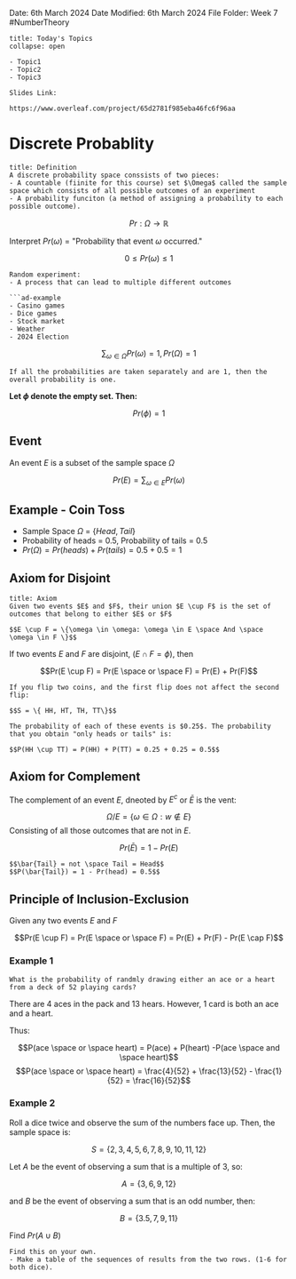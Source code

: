 Date: 6th March 2024
Date Modified: 6th March 2024
File Folder: Week 7
#NumberTheory

```ad-abstract
title: Today's Topics
collapse: open

- Topic1
- Topic2
- Topic3

```

```ad-important
Slides Link:

https://www.overleaf.com/project/65d2781f985eba46fc6f96aa
```

# Discrete Probablity

```ad-summary
title: Definition
A discrete probability space conssists of two pieces:
- A countable (fiinite for this course) set $\Omega$ called the sample space which consists of all possible outcomes of an experiment
- A probability funciton (a method of assigning a probability to each possible outcome).
```

$$Pr: \Omega \rightarrow \mathbb{R}$$

Interpret $Pr(\omega)$ = "Probability that event $\omega$ occurred."

$$0 \le Pr(\omega) \le 1$$

```ad-note
Random experiment:
- A process that can lead to multiple different outcomes

```ad-example
- Casino games
- Dice games
- Stock market
- Weather
- 2024 Election
```

$$\sum_{\omega \in \Omega} Pr(\omega)=1, Pr(\Omega)=1$$
```ad-note
If all the probabilities are taken separately and are 1, then the overall probability is one.
```

**Let $\phi$ denote the empty set. Then:**

$$Pr(\phi) = 1$$

## Event

An event $E$ is a subset of the sample space $\Omega$

$$Pr(E) = \sum_{\omega \in E} Pr(\omega)$$

## Example - Coin Toss

- Sample Space $\Omega$ = $\{Head, Tail \}$
- Probability of heads = 0.5, Probability of tails = 0.5
- $Pr(\Omega) = Pr(heads) + Pr(tails) = 0.5 + 0.5 =1$

## Axiom for Disjoint

```ad-summary
title: Axiom
Given two events $E$ and $F$, their union $E \cup F$ is the set of outcomes that belong to either $E$ or $F$

$$E \cup F = \{\omega \in \omega: \omega \in E \space And \space \omega \in F \}$$
```

If two events $E$ and $F$ are disjoint, ($E \cap F = \phi$), then

$$Pr(E \cup F) = Pr(E \space or \space F) = Pr(E) + Pr(F)$$

```ad-example
If you flip two coins, and the first flip does not affect the second flip:

$$S = \{ HH, HT, TH, TT\}$$

The probability of each of these events is $0.25$. The probability that you obtain "only heads or tails" is:

$$P(HH \cup TT) = P(HH) + P(TT) = 0.25 + 0.25 = 0.5$$
```

## Axiom for Complement

The complement of an event $E$, dneoted by $E^c$ or $\bar E$ is the vent:

$$\Omega / E = \{ \omega \in \Omega: w \notin E \}$$
Consisting of all those outcomes that are not in $E$.

$$Pr(\bar E) = 1- Pr(E)$$

```ad-example
$$\bar{Tail} = not \space Tail = Head$$
$$P(\bar{Tail}) = 1 - Pr(head) = 0.5$$
```

## Principle of Inclusion-Exclusion

Given any two events $E$ and $F$

$$Pr(E \cup F) = Pr(E \space or \space F) = Pr(E) + Pr(F) - Pr(E \cap F)$$

### Example 1

```ad-question
What is the probability of randmly drawing either an ace or a heart from a deck of 52 playing cards?
```

There are 4 aces in the pack and 13 hears. However, 1 card is both an ace and a heart.

Thus:

$$P(ace \space or \space heart) = P(ace) + P(heart) -P(ace \space and \space heart)$$
$$P(ace \space or \space heart) = \frac{4}{52} + \frac{13}{52} - \frac{1}{52} = \frac{16}{52}$$

### Example 2

Roll a dice twice and observe the sum of the numbers face up. Then, the sample space is:

$$S = \{2, 3,4, 5,6,7,8,9,10,11,12 \}$$

Let $A$ be the event of observing a sum that is a multiple of $3$, so:

$$A = \{3, 6, 9, 12 \}$$

and $B$ be the event of observing a sum that is an odd number, then:

$$B = \{ 3. 5, 7, 9, 11 \}$$

Find $Pr(A \cup B)$

```ad-note
Find this on your own.
- Make a table of the sequences of results from the two rows. (1-6 for both dice).
```


